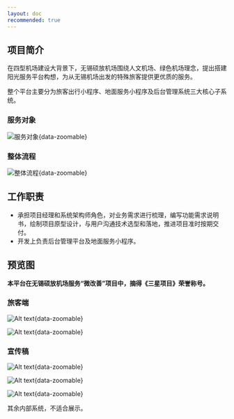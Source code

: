 ```yaml
---
layout: doc
recommended: true
---
```


## 项目简介 ##

在四型机场建设大背景下，无锡硕放机场围绕人文机场、绿色机场理念，提出搭建阳光服务平台构想，为从无锡机场出发的特殊旅客提供更优质的服务。

整个平台主要分为旅客出行小程序、地面服务小程序及后台管理系统三大核心子系统。

### 服务对象 ###

>

![服务对象](/images/cmono-f6b17711e73e91ff42cbe13b77cfcf7.png){data-zoomable}

### 整体流程 ###

>

![整体流程](/images/cmono-453d84abb453080a9b5787ecbc50c1d.png){data-zoomable}

## 工作职责 ##

- 承担项目经理和系统架构师角色，对业务需求进行梳理，编写功能需求说明书，绘制项目原型设计，与用户沟通技术选型和落地，推进项目准时按期交付。
- 开发上负责后台管理平台及地面服务小程序。

## 预览图 ##

**本平台在无锡硕放机场服务“微改善”项目中，摘得《三星项目》荣誉称号。**

### 旅客端 ###

<div class="w-full flex flex-col gap-8 justify-evenly items-center mb-4">

![Alt text](/images/cmono-air_passenger1.png){data-zoomable}

![Alt text](/images/cmono-air_passenger2.png){data-zoomable}

</div>

### 宣传稿 ###

<div class="grid grid-cols-3 gap-4">

![Alt text](/images/cmono-20240104150934.png){data-zoomable}

![Alt text](/images/cmono-d8ada751f7a9aadebbff2557c19cba0.jpg){data-zoomable}

![Alt text](/images/cmono-2f3236719cc6fdee8b1ae6f82d880d5.jpg){data-zoomable}

</div>

其余内部系统，不适合展示。
